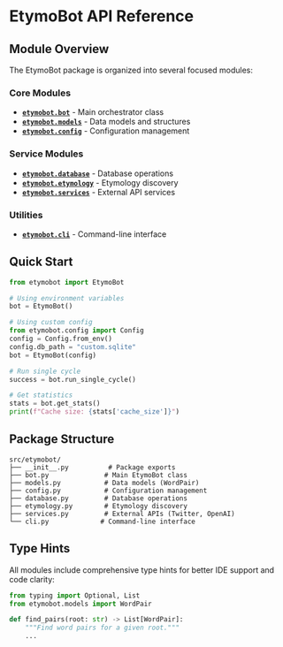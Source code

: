 # EtymoBot API Reference

## Module Overview

The EtymoBot package is organized into several focused modules:

### Core Modules

- **[`etymobot.bot`](bot.md)** - Main orchestrator class
- **[`etymobot.models`](models.md)** - Data models and structures
- **[`etymobot.config`](config.md)** - Configuration management

### Service Modules

- **[`etymobot.database`](database.md)** - Database operations
- **[`etymobot.etymology`](etymology.md)** - Etymology discovery
- **[`etymobot.services`](services.md)** - External API services

### Utilities

- **[`etymobot.cli`](cli.md)** - Command-line interface

## Quick Start

```python
from etymobot import EtymoBot

# Using environment variables
bot = EtymoBot()

# Using custom config
from etymobot.config import Config
config = Config.from_env()
config.db_path = "custom.sqlite"
bot = EtymoBot(config)

# Run single cycle
success = bot.run_single_cycle()

# Get statistics
stats = bot.get_stats()
print(f"Cache size: {stats['cache_size']}")
```

## Package Structure

```
src/etymobot/
├── __init__.py          # Package exports
├── bot.py              # Main EtymoBot class
├── models.py           # Data models (WordPair)
├── config.py           # Configuration management
├── database.py         # Database operations
├── etymology.py        # Etymology discovery
├── services.py         # External APIs (Twitter, OpenAI)
└── cli.py             # Command-line interface
```

## Type Hints

All modules include comprehensive type hints for better IDE support and code clarity:

```python
from typing import Optional, List
from etymobot.models import WordPair

def find_pairs(root: str) -> List[WordPair]:
    """Find word pairs for a given root."""
    ...
``` 